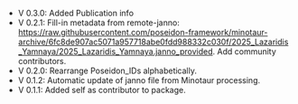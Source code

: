 - V 0.3.0: Added Publication info
- V 0.2.1: Fill-in metadata from remote-janno: https://raw.githubusercontent.com/poseidon-framework/minotaur-archive/6fc8de907ac5071a957718abe0fdd988332c030f/2025_Lazaridis_Yamnaya/2025_Lazaridis_Yamnaya.janno_provided. Add community contributors.
- V 0.2.0: Rearrange Poseidon_IDs alphabetically.
- V 0.1.2: Automatic update of janno file from Minotaur processing.
- V 0.1.1: Added self as contributor to package.
